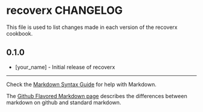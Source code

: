 recoverx CHANGELOG
==================

This file is used to list changes made in each version of the recoverx cookbook.

0.1.0
-----
- [your_name] - Initial release of recoverx

- - -
Check the [Markdown Syntax Guide](http://daringfireball.net/projects/markdown/syntax) for help with Markdown.

The [Github Flavored Markdown page](http://github.github.com/github-flavored-markdown/) describes the differences between markdown on github and standard markdown.
